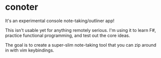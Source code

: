 # conoter
It's an experimental console note-taking/outliner app!

This isn't usable yet for anything remotely serious. I'm using it to learn F#, practice functional programming, and test out the core ideas.

The goal is to create a super-slim note-taking tool that you can zip around in with vim keybindings.
